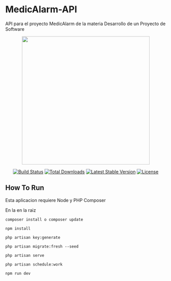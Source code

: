# MedicAlarm-API
API para el proyecto MedicAlarm de la materia Desarrollo de un Proyecto de Software
<p align="center"><img src="https://laravel.com/img/logomark.min.svg" width="400"></p>

<p align="center">
<a href="https://travis-ci.org/laravel/framework"><img src="https://travis-ci.org/laravel/framework.svg" alt="Build Status"></a>
<a href="https://packagist.org/packages/laravel/framework"><img src="https://poser.pugx.org/laravel/framework/d/total.svg" alt="Total Downloads"></a>
<a href="https://packagist.org/packages/laravel/framework"><img src="https://poser.pugx.org/laravel/framework/v/stable.svg" alt="Latest Stable Version"></a>
<a href="https://packagist.org/packages/laravel/framework"><img src="https://poser.pugx.org/laravel/framework/license.svg" alt="License"></a>
</p>

## How To Run
Esta aplicacion requiere Node y PHP Composer

En la en la raiz
```
composer install o composer update
```
```
npm install
```
```
php artisan key:generate
```
```
php artisan migrate:fresh --seed
```
```
php artisan serve 
```
```
php artisan schedule:work 
```
```
npm run dev
```
